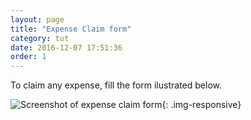 ```yaml
---
layout: page
title: "Expense Claim form"
category: tut
date: 2016-12-07 17:51:36
order: 1
---
```

To claim any expense, fill the form ilustrated below.

![Screenshot of expense claim form]({{site.baseurl}}/img/expense.jpg){: .img-responsive}